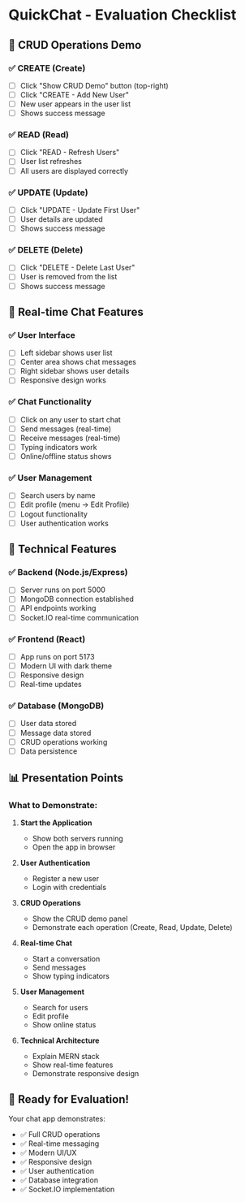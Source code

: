 # QuickChat - Evaluation Checklist

## 🎯 **CRUD Operations Demo**

### ✅ **CREATE (Create)**
- [ ] Click "Show CRUD Demo" button (top-right)
- [ ] Click "CREATE - Add New User"
- [ ] New user appears in the user list
- [ ] Shows success message

### ✅ **READ (Read)**
- [ ] Click "READ - Refresh Users"
- [ ] User list refreshes
- [ ] All users are displayed correctly

### ✅ **UPDATE (Update)**
- [ ] Click "UPDATE - Update First User"
- [ ] User details are updated
- [ ] Shows success message

### ✅ **DELETE (Delete)**
- [ ] Click "DELETE - Delete Last User"
- [ ] User is removed from the list
- [ ] Shows success message

## 💬 **Real-time Chat Features**

### ✅ **User Interface**
- [ ] Left sidebar shows user list
- [ ] Center area shows chat messages
- [ ] Right sidebar shows user details
- [ ] Responsive design works

### ✅ **Chat Functionality**
- [ ] Click on any user to start chat
- [ ] Send messages (real-time)
- [ ] Receive messages (real-time)
- [ ] Typing indicators work
- [ ] Online/offline status shows

### ✅ **User Management**
- [ ] Search users by name
- [ ] Edit profile (menu → Edit Profile)
- [ ] Logout functionality
- [ ] User authentication works

## 🔧 **Technical Features**

### ✅ **Backend (Node.js/Express)**
- [ ] Server runs on port 5000
- [ ] MongoDB connection established
- [ ] API endpoints working
- [ ] Socket.IO real-time communication

### ✅ **Frontend (React)**
- [ ] App runs on port 5173
- [ ] Modern UI with dark theme
- [ ] Responsive design
- [ ] Real-time updates

### ✅ **Database (MongoDB)**
- [ ] User data stored
- [ ] Message data stored
- [ ] CRUD operations working
- [ ] Data persistence

## 📊 **Presentation Points**

### **What to Demonstrate:**

1. **Start the Application**
   - Show both servers running
   - Open the app in browser

2. **User Authentication**
   - Register a new user
   - Login with credentials

3. **CRUD Operations**
   - Show the CRUD demo panel
   - Demonstrate each operation (Create, Read, Update, Delete)

4. **Real-time Chat**
   - Start a conversation
   - Send messages
   - Show typing indicators

5. **User Management**
   - Search for users
   - Edit profile
   - Show online status

6. **Technical Architecture**
   - Explain MERN stack
   - Show real-time features
   - Demonstrate responsive design

## 🎉 **Ready for Evaluation!**

Your chat app demonstrates:
- ✅ Full CRUD operations
- ✅ Real-time messaging
- ✅ Modern UI/UX
- ✅ Responsive design
- ✅ User authentication
- ✅ Database integration
- ✅ Socket.IO implementation
